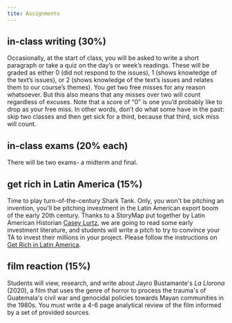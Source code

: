```yaml
---
tite: Assignments
---
```


## in-class writing (30%)

Occasionally, at the start of class, you will be asked to write a short paragraph or take a quiz on the day’s or week’s readings. These will be graded as either 0 (did not respond to the issues), 1 (shows knowledge of the text’s issues), or 2 (shows knowledge of the text’s issues and relates them to our course’s themes). You get two free misses for any reason whatsoever. But this also means that any misses over two will count regardless of excuses. Note that a score of “0” is one you’d probably like to drop as your free miss. In other words, don’t do what some have in the past: skip two classes and then get sick for a third, because that third, sick miss will count. 

## in-class exams (20% each)

There will be two exams- a midterm and final. 

## get rich in Latin America (15%)

Time to play turn-of-the-century Shark Tank. Only, you won't be pitching an invention, you'll be pitching investment in the Latin American export boom of the early 20th century. Thanks to a StoryMap put together by Latin American Historian [Casey Lurtz](https://history.jhu.edu/directory/casey-lurtz/), we are going to read some early investment literature, and students will write a pitch to try to convince your TA to invest their millions in your project.  Please follow the instructions on [Get Rich in Latin America](https://storymaps.arcgis.com/stories/babf612b4c3d431ea72e0b5f96c8cb97).

## film reaction (15%)

Students will view, research, and write about Jayro Bustamante's *La Llorona* (2020), a film that uses the genre of horror to process the trauma's of Guatemala's civil war and genocidal  policies towards Mayan communities in the 1980s. You must write a 4-6 page analytical review of the film informed by a set of provided sources.